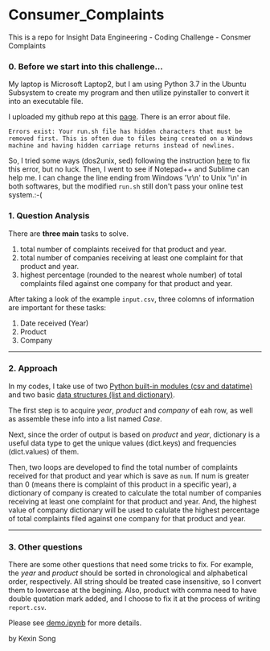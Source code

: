 # Consumer_Complaints
This is a repo for Insight Data Engineering - Coding Challenge - Consmer Complaints

### 0. Before we start into this challenge...
My laptop is Microsoft Laptop2, but I am using Python 3.7 in the Ubuntu Subsystem to create my program and then utilize pyinstaller to convert it into an executable file. 

I uploaded my github repo at this [page](https://insight-cc-submission.com/test-my-repo-link). There is an error about file.

```Errors exist: Your run.sh file has hidden characters that must be removed first. This is often due to files being created on a Windows machine and having hidden carriage returns instead of newlines.```

So, I tried some ways (dos2unix, sed) following the instruction [here](https://www.networkworld.com/article/3438857/how-to-remove-carriage-returns-from-text-files-on-linux.html) to fix this error, but no luck. Then, I went to see if Notepad++ and Sublime can help me. I can change the line ending from Windows '\r\n' to Unix '\n' in both softwares, but the modified `run.sh` still don't pass your online test system.:-(


### 1. Question Analysis
There are **three main** tasks to solve.
1. total number of complaints received for that product and year. 
2. total number of companies receiving at least one complaint for that product and year. 
3. highest percentage (rounded to the nearest whole number) of total complaints filed against one company for that product and year.

After taking a look of the example `input.csv`, three colomns of information are important for these tasks:
1. Date received (Year)
2. Product
3. Company

----
### 2. Approach
In my codes, I take use of two [Python built-in modules (csv and datatime)](https://docs.python.org/3/py-modindex.html) and two basic [data structures (list and dictionary)](https://docs.python.org/3/tutorial/datastructures.html).

The first step is to acquire *year*, *product* and *company* of eah row, as well as assemble these info into a list named *Case*.

Next, since the order of output is based on *product* and *year*, dictionary is a useful data type to get the unique values (dict.keys) and frequencies (dict.values) of them. 

Then, two loops are developed to find the total number of complaints received for that product and year which is save as `num`. If num is greater than 0 (means there is complaint of this product in a specific year), a dictionary of company is created to calculate the total number of companies receiving at least one complaint for that product and year. And, the highest value of company dictionary will be used to calulate the highest percentage of total complaints filed against one company for that product and year.

----
### 3. Other questions
There are some other questions that need some tricks to fix. For example, the *year* and *product* should be sorted in chronological and alphabetical order, respectively. All string should be treated case insensitive, so I convert them to lowercase at the begining. Also, product with comma need to have double quotation mark added, and I choose to fix it at the process of writing `report.csv`.


Please see [demo.ipynb](https://github.com/kathy9980/consumer_complaints/blob/master/src/demo.ipynb) for more details.


by Kexin Song
